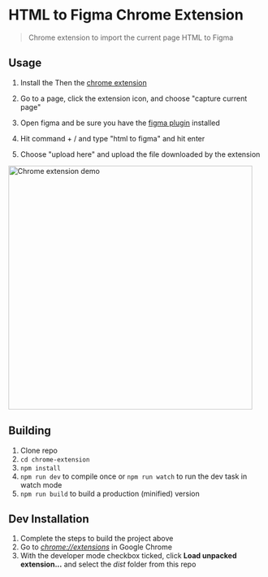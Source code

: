 # HTML to Figma Chrome Extension

> Chrome extension to import the current page HTML to Figma

## Usage

1) Install the Then the [chrome extension](https://chrome.google.com/webstore/detail/efjcmgblfpkhbjpkpopkgeomfkokpaim)

2) Go to a page, click the extension icon, and choose "capture current page"

3) Open figma and be sure you have the [figma plugin](https://www.figma.com/c/plugin/747985167520967365/HTML-To-Figma) installed

4) Hit command + / and type "html to figma" and hit enter

5) Choose "upload here" and upload the file downloaded by the extension

<img src="https://imgur.com/ARz16KC.gif" alt="Chrome extension demo" width="480" />

## Building

1.  Clone repo
2.  `cd chrome-extension`
3.  `npm install`
4.  `npm run dev` to compile once or `npm run watch` to run the dev task in watch mode
5.  `npm run build` to build a production (minified) version

## Dev Installation

1.  Complete the steps to build the project above
2.  Go to [_chrome://extensions_](chrome://extensions) in Google Chrome
3.  With the developer mode checkbox ticked, click **Load unpacked extension...** and select the _dist_ folder from this repo
